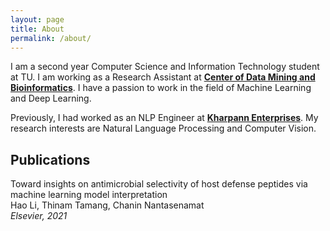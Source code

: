 ```yaml
---
layout: page
title: About
permalink: /about/
---
```


I am a second year Computer Science and Information Technology student at TU. I am working as a Research Assistant at [**Center of Data Mining and Bioinformatics**](https://mt.mahidol.ac.th/en/departments/center-of-data-mining-and-biomedical-informatics-2/). I have a passion to work in the field of Machine Learning and Deep Learning.  

Previously, I had worked as an NLP Engineer at [**Kharpann Enterprises**](https://www.linkedin.com/company/kharpann/). My research interests are Natural Language Processing and Computer Vision. 

## Publications  
Toward insights on antimicrobial selectivity of host defense peptides via machine learning model interpretation  
Hao Li, Thinam Tamang, Chanin Nantasenamat  
*Elsevier, 2021*
